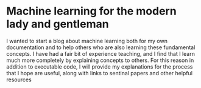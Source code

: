 # Machine learning for the modern lady and gentleman

I wanted to start a blog about machine learning both for my own documentation and to help others who are also learning these fundamental concepts. I have had a fair bit of experience teaching, and I find that I learn much more completely by explaining concepts to others. For this reason in addition to executable code, I will provide my explanations for the process that I hope are useful, along with links to sentinal papers and other helpful resources
